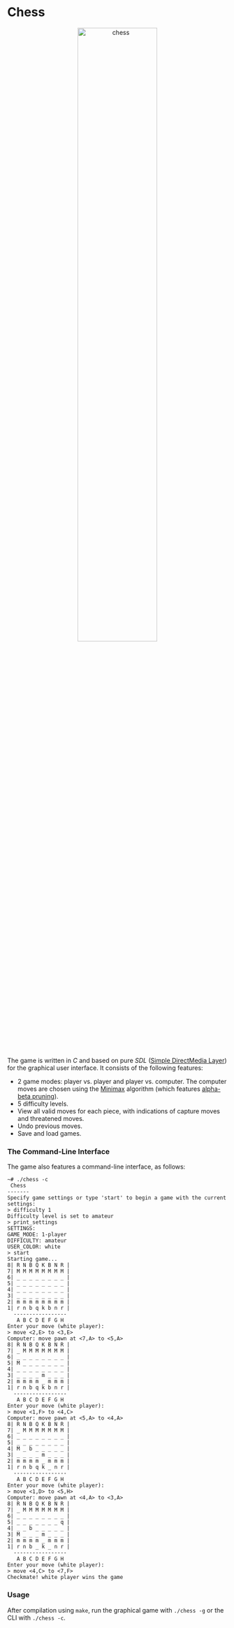 # Chess
<p align="center">
	<img src="./img/chess.gif" alt="chess" width="60%"/>  
</p>

The game is written in *C* and based on pure *SDL* ([Simple DirectMedia Layer](https://www.libsdl.org/)) for the graphical user interface. It consists of the following features:
* 2 game modes: player vs. player and player vs. computer. The computer moves are chosen using the [Minimax](https://en.wikipedia.org/wiki/Minimax) algorithm (which features [alpha-beta pruning](https://en.wikipedia.org/wiki/Alpha%E2%80%93beta_pruning)).
* 5 difficulty levels.
* View all valid moves for each piece, with indications of capture moves and threatened moves. 
* Undo previous moves.
* Save and load games.

### The Command-Line Interface
The game also features a command-line interface, as follows:
```
~# ./chess -c
 Chess
-------
Specify game settings or type 'start' to begin a game with the current settings:
> difficulty 1
Difficulty level is set to amateur
> print_settings
SETTINGS:
GAME_MODE: 1-player
DIFFICULTY: amateur
USER_COLOR: white
> start
Starting game...
8| R N B Q K B N R |
7| M M M M M M M M |
6| _ _ _ _ _ _ _ _ |
5| _ _ _ _ _ _ _ _ |
4| _ _ _ _ _ _ _ _ |
3| _ _ _ _ _ _ _ _ |
2| m m m m m m m m |
1| r n b q k b n r |
  -----------------
   A B C D E F G H
Enter your move (white player):
> move <2,E> to <3,E>
Computer: move pawn at <7,A> to <5,A>
8| R N B Q K B N R |
7| _ M M M M M M M |
6| _ _ _ _ _ _ _ _ |
5| M _ _ _ _ _ _ _ |
4| _ _ _ _ _ _ _ _ |
3| _ _ _ _ m _ _ _ |
2| m m m m _ m m m |
1| r n b q k b n r |
  -----------------
   A B C D E F G H
Enter your move (white player):
> move <1,F> to <4,C>
Computer: move pawn at <5,A> to <4,A>
8| R N B Q K B N R |
7| _ M M M M M M M |
6| _ _ _ _ _ _ _ _ |
5| _ _ _ _ _ _ _ _ |
4| M _ b _ _ _ _ _ |
3| _ _ _ _ m _ _ _ |
2| m m m m _ m m m |
1| r n b q k _ n r |
  -----------------
   A B C D E F G H
Enter your move (white player):
> move <1,D> to <5,H>
Computer: move pawn at <4,A> to <3,A>
8| R N B Q K B N R |
7| _ M M M M M M M |
6| _ _ _ _ _ _ _ _ |
5| _ _ _ _ _ _ _ q |
4| _ _ b _ _ _ _ _ |
3| M _ _ _ m _ _ _ |
2| m m m m _ m m m |
1| r n b _ k _ n r |
  -----------------
   A B C D E F G H
Enter your move (white player):
> move <4,C> to <7,F>
Checkmate! white player wins the game
```
### Usage
After compilation using ```make```, run the graphical game with ```./chess -g``` or the CLI with ```./chess -c```.